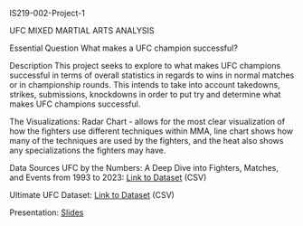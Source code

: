 IS219-002-Project-1

UFC MIXED MARTIAL ARTS ANALYSIS

Essential Question What makes a UFC champion successful?

Description This project seeks to explore to what makes UFC champions successful in terms of overall statistics in regards to wins in normal matches or in championship rounds. This intends to take into account takedowns, strikes, submissions, knockdowns in order to put try and determine what makes UFC champions successful.

The Visualizations:
Radar Chart - allows for the most clear visualization of how the fighters use different techniques within MMA, line chart shows how many of the techniques are used by the fighters, and the heat also shows any specializations the fighters may have.

Data Sources UFC by the Numbers: A Deep Dive into Fighters, Matches, and Events from 1993 to 2023: [Link to Dataset](https://www.gigasheet.com/sample-data/ufccsv) (CSV)

Ultimate UFC Dataset: [Link to Dataset](https://www.kaggle.com/datasets/mdabbert/ultimate-ufc-dataset) (CSV)

Presentation: [Slides](https://docs.google.com/presentation/d/1LaH9ZS7QgLO_0rbhPKtw-N5JT-baJ2p91I7MpeCXw98/edit?usp=sharing)
